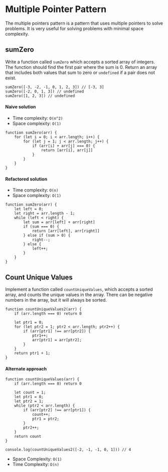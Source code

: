 # Multiple Pointer Pattern

The multiple pointers pattern is a pattern that uses multiple pointers to solve problems. It is very useful for solving problems with minimal space complexity.

## sumZero

Write a function called `sumZero` which accepts a sorted array of integers. The function should find the first pair where the sum is 0. Return an array that includes both values that sum to zero or `undefined` if a pair does not exist.

```
sumZero([-3, -2, -1, 0, 1, 2, 3]) // [-3, 3]
sumZero([-2, 0, 1, 3]) // undefined
sumZero([1, 2, 3]) // undefined
```

#### Naive solution

- Time complexity: `O(n^2)`
- Space complexity: `O(1)`

```
function sumZero(arr) {
    for (let i = 0; i < arr.length; i++) {
        for (let j = 1; j < arr.length; j++) {
            if (arr[i] + arr[j] === 0) {
                return [arr[i], arr[j]]
            }
        }
    }
}
```

#### Refactored solution

- Time complexity: `O(n)`
- Space complexity: `O(1)`

```
function sumZero(arr) {
    let left = 0;
    let right = arr.length - 1;
    while (left < right) {
        let sum = arr[left] + arr[right]
        if (sum === 0) {
            return [arr[left], arr[right]]
        } else if (sum > 0) {
            right--;
        } else {
            left++;
        }
    }
}
```

## Count Unique Values

Implement a function called `countUniqueValues`, which accepts a sorted array, and counts the unique values in the array. There can be negative numbers in the array, but it will always be sorted.

```
function countUniqueValues2(arr) {
    if (arr.length === 0) return 0

    let ptr1 = 0;
    for (let ptr2 = 1; ptr2 < arr.length; ptr2++) {
        if (arr[ptr1] !== arr[ptr2]) {
            ptr1++;
            arr[ptr1] = arr[ptr2];
        }
    }
    return ptr1 + 1;
}
```

#### Alternate approach

```
function countUniqueValues(arr) {
    if (arr.length === 0) return 0

    let count = 1;
    let ptr1 = 0;
    let ptr2 = 1;
    while (ptr2 < arr.length) {
        if (arr[ptr2] !== arr[ptr1]) {
            count++;
            ptr1 = ptr2;
        }
        ptr2++;
    }
    return count
}

console.log(countUniqueValues2([-2, -1, -1, 0, 1])) // 4
```

- Space Complexity: `O(1)`
- Time Complexity: `O(n)`
